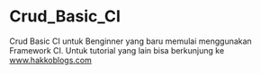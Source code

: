 # Crud_Basic_CI

Crud Basic CI untuk Benginner yang baru memulai menggunakan Framework CI.
Untuk tutorial yang lain bisa berkunjung ke www.hakkoblogs.com
